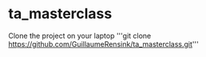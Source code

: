 # ta_masterclass

Clone the project on your laptop
'''git clone https://github.com/GuillaumeRensink/ta_masterclass.git'''
